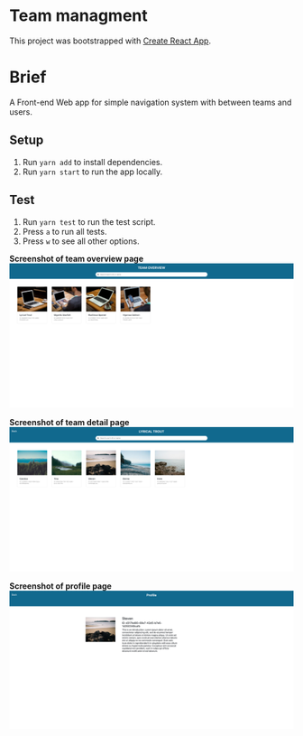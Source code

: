 # Team managment

This project was bootstrapped with [Create React App](https://github.com/facebook/create-react-app).

# Brief
A Front-end Web app for simple navigation system with between teams and users.


## Setup

1. Run `yarn add` to install dependencies.
2. Run `yarn start` to run the app locally.


## Test
1. Run `yarn test` to run the test script.
2. Press `a` to run all tests.
3. Press `w` to see all other options.


**Screenshot of team overview page**
!["Screenshot of team overview"](https://github.com/XiaoyongXu/team-overview-exercise/blob/main/public/screenshots/screenshot-1.png)

**Screenshot of team detail page**
!["Screenshot of team detail"](https://github.com/XiaoyongXu/team-overview-exercise/blob/main/public/screenshots/screenshot-2.png)

**Screenshot of profile page**
!["Screenshot of profile"](https://github.com/XiaoyongXu/team-overview-exercise/blob/main/public/screenshots/screenshot-3.png)



